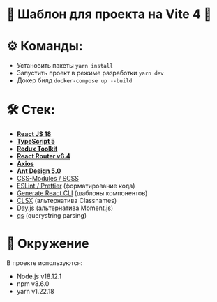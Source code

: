 # 👑 Шаблон для проекта на Vite 4 👑

# ⚙️ Команды:

- Установить пакеты `yarn install`
- Запустить проект в режиме разработки `yarn dev`
- Докер билд `docker-compose up --build`

# 🛠 Стек:

- **[React JS 18](https://reactjs.org)**
- **[TypeScript 5](https://www.typescriptlang.org)**
- **[Redux Toolkit](https://redux-toolkit.js.org)**
- **[React Router v6.4](https://reactrouter.com)**
- **[Axios](https://axios-http.com)**
- **[Ant Design 5.0](https://ant.design)**
- [CSS-Modules / SCSS](https://sass-lang.com)
- [ESLint /](https://eslint.org)[ Prettier](https://prettier.io) (форматирование кода)
- [Generate React CLI](https://github.com/arminbro/generate-react-cli) (шаблоны компонентов)
- [CLSX](https://github.com/lukeed/clsx) (альтернатива Classnames)
- [Day.js](https://github.com/lukeed/clsx) (альтернатива Moment.js)
- [qs](https://www.npmjs.com/package/qs) (querystring parsing)

# 🔧 Окружение

В проекте используются:

- Node.js v18.12.1
- npm v8.6.0
- yarn v1.22.18

